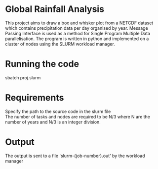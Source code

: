 # Global Rainfall Analysis

This project aims to draw a box and whisker plot from a NETCDF dataset which contains precipitation data per day organised by year. Message Passing Interface is used as a method for Single Program Multiple Data parallelisation. The program is written in python and implemented on a cluster of nodes using the SLURM workload manager. 

# Running the code
sbatch proj.slurm

# Requirements
Specify the path to the source code in the slurm file\
The number of tasks and nodes are required to be N/3 where N are the number of years and N/3 is an integer division.

# Output
The output is sent to a file 'slurm-{job-number}.out' by the workload manager

